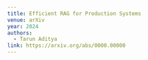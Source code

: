 ```yaml
---
title: Efficient RAG for Production Systems
venue: arXiv
year: 2024
authors:
  - Tarun Aditya
link: https://arxiv.org/abs/0000.00000
---
```

